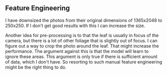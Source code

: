 ## Feature Engineering
I have downsized the photos from their original dimensions of 1365x2048 to 250x250. If I don't get good results with this I can increase the size.

Another idea for pre-processing is to that the leaf is usually in focus of the camera, but there is a lot of other foliage that is slightly out of focus. I can figure out a way to crop the photo around the leaf. That might increase the performance. The argument against this is that the model will learn to ignore these areas. This argument is only true if there is sufficient amount of data, which I don't have. So resorting to such manual feature engineering might be the right thing to do.

